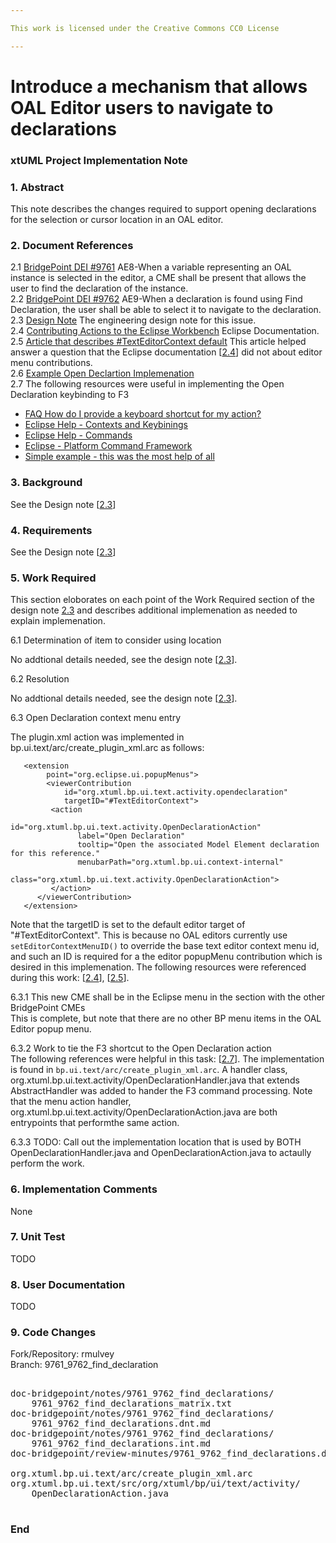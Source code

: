 ```yaml
---

This work is licensed under the Creative Commons CC0 License

---
```


# Introduce a mechanism that allows OAL Editor users to navigate to declarations
### xtUML Project Implementation Note

### 1. Abstract

This note describes the changes required to support opening declarations for the selection or cursor location in an OAL editor.

### 2. Document References

<a id="2.1"></a>2.1 [BridgePoint DEI #9761](https://support.onefact.net/issues/9761)  AE8-When a variable representing an OAL instance is selected in the editor, a CME shall be present that allows the user to find the declaration of the instance.   
<a id="2.2"></a>2.2 [BridgePoint DEI #9762](https://support.onefact.net/issues/9762) AE9-When a declaration is found using Find Declaration, the user shall be able to select it to navigate to the declaration.  
<a id="2.3"></a>2.3 [Design Note](9761_9762_find_declarations.dnt.md) The engineering design note for this issue.  
<a id="2.4"></a>2.4 [Contributing Actions to the Eclipse Workbench](https://www.eclipse.org/articles/Article-action-contribution/index.html) Eclipse Documentation.  
<a id="2.5"></a>2.5 [Article that describes #TextEditorContext default](https://stackoverflow.com/questions/22374204/add-context-menu-entry-to-texteditor) This article helped answer a question that the Eclipse documentation [[2.4](#2.4)] did not about editor menu contributions.  
<a id="2.6"></a>2.6 [Example Open Declartion Implemenation](https://www.javatips.net/api/texlipse-master/source/net/sourceforge/texlipse/actions/OpenDeclarationAction.java)  
<a id="2.7"></a>2.7 The following resources were useful in implementing the Open Declaration keybinding to F3  
* [FAQ How do I provide a keyboard shortcut for my action?](https://wiki.eclipse.org/FAQ_How_do_I_provide_a_keyboard_shortcut_for_my_action%3F)
* [Eclipse Help - Contexts and Keybinings](https://help.eclipse.org/neon/index.jsp?topic=%2Forg.eclipse.platform.doc.isv%2Fguide%2FwrkAdv_keyBindings_contexts.htm)
* [Eclipse Help - Commands](https://help.eclipse.org/mars/index.jsp?topic=%2Forg.eclipse.platform.doc.isv%2Fguide%2Fworkbench_cmd_commands.htm) 
* [Eclipse - Platform Command Framework](https://wiki.eclipse.org/Platform_Command_Framework) 
* [Simple example - this was the most help of all](http://wiki.bioclipse.net/index.php?title=How_to_add_menus_and_actions)
  

### 3. Background

See the Design note [[2.3](#2.3)]

### 4. Requirements

See the Design note [[2.3](#2.3)]

### 5. Work Required

This section eloborates on each point of the Work Required section of the design note [2.3](#2.3) and
describes additional implemenation as needed to explain implemenation.  

6.1 Determination of item to consider using location  

No addtional details needed, see the design note [[2.3](#2.3)].  

6.2 Resolution  

No addtional details needed, see the design note [[2.3](#2.3)].  

6.3 Open Declaration context menu entry  

The plugin.xml action was implemented in bp.ui.text/arc/create_plugin_xml.arc as follows:  
```
   <extension
        point="org.eclipse.ui.popupMenus">
        <viewerContribution
            id="org.xtuml.bp.ui.text.activity.opendeclaration"
            targetID="#TextEditorContext">
         <action
               id="org.xtuml.bp.ui.text.activity.OpenDeclarationAction"
               label="Open Declaration"
               tooltip="Open the associated Model Element declaration for this reference."
               menubarPath="org.xtuml.bp.ui.context-internal"
               class="org.xtuml.bp.ui.text.activity.OpenDeclarationAction">
         </action>
      </viewerContribution>
   </extension>
```
Note that the targetID is set to the default editor target of "#TextEditorContext". This is because no OAL editors currently 
use ```setEditorContextMenuID()``` to override the base text editor context menu id, and such an ID is required for a the editor
popupMenu contribution which is desired in this implemenation. The following resources were referenced during this work: 
[[2.4](#2.4)], [[2.5](#2.5)].  

6.3.1 This new CME shall be in the Eclipse menu in the section with the other BridgePoint CMEs  
This is complete, but note that there are no other BP menu items in the OAL Editor popup menu.  

6.3.2 Work to tie the F3 shortcut to the Open Declaration action  
The following references were helpful in this task: [[2.7](2.7)]. The implementation is found in ```bp.ui.text/arc/create_plugin_xml.arc```. A handler class, org.xtuml.bp.ui.text.activity/OpenDeclarationHandler.java that extends AbstractHandler was added to hander the F3 command processing. Note that the menu action handler, org.xtuml.bp.ui.text.activity/OpenDeclarationAction.java are both entrypoints that performthe same action.  

6.3.3 TODO: Call out the implementation location that is used by BOTH OpenDeclarationHandler.java and OpenDeclarationAction.java to actaully perform the work.  

### 6. Implementation Comments

None  

### 7. Unit Test

TODO  

### 8. User Documentation

TODO   

### 9. Code Changes

Fork/Repository: rmulvey  
Branch: 9761_9762_find_declaration  

<pre>

doc-bridgepoint/notes/9761_9762_find_declarations/
    9761_9762_find_declarations_matrix.txt
doc-bridgepoint/notes/9761_9762_find_declarations/
    9761_9762_find_declarations.dnt.md
doc-bridgepoint/notes/9761_9762_find_declarations/
    9761_9762_find_declarations.int.md
doc-bridgepoint/review-minutes/9761_9762_find_declarations.dnt_rvm.md

org.xtuml.bp.ui.text/arc/create_plugin_xml.arc
org.xtuml.bp.ui.text/src/org/xtuml/bp/ui/text/activity/
    OpenDeclarationAction.java

</pre>

### End

